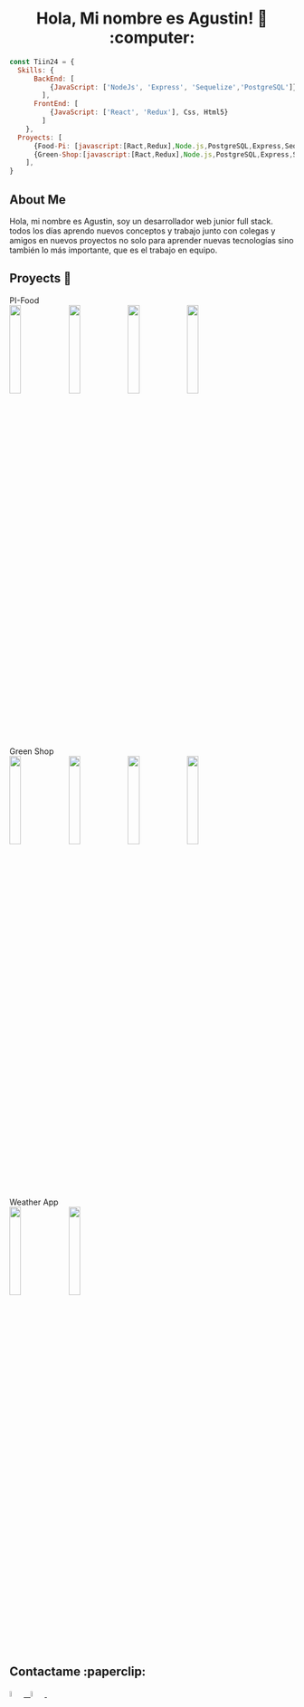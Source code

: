 <h1 align="center"> Hola, Mi nombre es Agustin! 👋 :computer: </h1>

```js
const Tiin24 = {
  Skills: {
      BackEnd: [
          {JavaScript: ['NodeJs', 'Express', 'Sequelize','PostgreSQL']},
        ],
      FrontEnd: [
          {JavaScript: ['React', 'Redux'], Css, Html5}
        ]
    },
  Proyects: [
      {Food-Pi: [javascript:[Ract,Redux],Node.js,PostgreSQL,Express,Sequelize,Css}
      {Green-Shop:[javascript:[Ract,Redux],Node.js,PostgreSQL,Express,Sequelize,Css,Firebase,JWT]}
    ],
}
```

<div>
  <h2>About Me</h2>
  <p>Hola, mi nombre es Agustin, soy un desarrollador web junior full stack. todos los días aprendo nuevos conceptos y trabajo junto con colegas y amigos en nuevos proyectos no solo para aprender nuevas tecnologías sino también lo más importante, que es el trabajo en equipo.</p>
</dib>

<div>
  <h2>Proyects 📌</h2>
  <div>
    <span>PI-Food</span>
    <div>
      <img src="https://firebasestorage.googleapis.com/v0/b/greenshop-fa359.appspot.com/o/Landing%20page%20food.png?alt=media&token=19f677a9-7c2e-419d-a2de-88923b47d2cb" alt="" align="center" height="20%" width="20%" >
      <img src="https://firebasestorage.googleapis.com/v0/b/greenshop-fa359.appspot.com/o/Create%20Page.png?alt=media&token=497f0587-9a13-488d-aba7-fe1201b0661c" alt="" align=center height="20%" width="20%">
      <img src="https://firebasestorage.googleapis.com/v0/b/greenshop-fa359.appspot.com/o/Detail%20Page.png?alt=media&token=e3e0de16-3835-4eb4-b318-6cc37334a940" alt="" align=center height="20%" width="20%">
      <img src="https://firebasestorage.googleapis.com/v0/b/greenshop-fa359.appspot.com/o/Create%20Page.png?alt=media&token=497f0587-9a13-488d-aba7-fe1201b0661c" alt="" align=center height="20%" width="20%">
    </div>
    <div>
      <span>Green Shop</span>
      <div>
        <img src="https://firebasestorage.googleapis.com/v0/b/greenshop-fa359.appspot.com/o/Proyecto%20final.png?alt=media&token=517479c2-5e7b-40e9-a793-a4ac294ef933" alt="" heigth="20%" width="20%">
        <img src="https://firebasestorage.googleapis.com/v0/b/greenshop-fa359.appspot.com/o/Login%20Pf.png?alt=media&token=1a585e01-53d6-4199-82b2-111c6fe27b4b" alt="" heigth="20%" width="20%">
         <img src="https://firebasestorage.googleapis.com/v0/b/greenshop-fa359.appspot.com/o/Tienda%20PF.png?alt=media&token=1740d5d3-1d4c-4888-b0af-18f3ac83f2b6" alt="" heigth="20%" width="20%">
        <img src="https://firebasestorage.googleapis.com/v0/b/greenshop-fa359.appspot.com/o/Carrito%20Pf.png?alt=media&token=af049dfe-3149-4288-b116-b8e7bb493d27" alt="" heigth="20%" width="20%">
      </div>
      <div>
        <span>Weather App</span>
          <div>
          <img src="https://firebasestorage.googleapis.com/v0/b/greenshop-fa359.appspot.com/o/Wp%20home.png?alt=media&token=35b1e9cc-1d2c-4869-af9d-09d41bc21017" alt"" heigth="20%" width="20%">
          <img src="https://firebasestorage.googleapis.com/v0/b/greenshop-fa359.appspot.com/o/Wp%20Data.png?alt=media&token=94276b98-c273-49a3-b15e-9e62fe48ae94" alt"" heigth="20%" width="20%">
        </div>
      </div>
    </div>
  </div>
</div>


<div>
  <h2>Contactame :paperclip: </h2>
  
  <span >
<a href="https://www.linkedin.com/in/isaias-romero/" ><img width="5%" src="https://pngimg.com/uploads/linkedIn/linkedIn_PNG38.png"> &nbsp;
<a href="mailto:romeroisaiasagustin@gmail.com" ><img width="5%" src="https://upload.wikimedia.org/wikipedia/commons/8/8c/Gmail_Icon_%282013-2020%29.svg">
</span>
  <img align="rigth" src="https://tenor.com/bGBDx.gif" alt="">
</div>

<div align="center">
  <img src="https://steamuserimages-a.akamaihd.net/ugc/321248520405385743/4F220AE182B09F6965423E0D7875BC83EF9528DE/?imw=5000&imh=5000&ima=fit&impolicy=Letterbox&imcolor=%23000000&letterbox=false" alt="" align="center">
</div>

